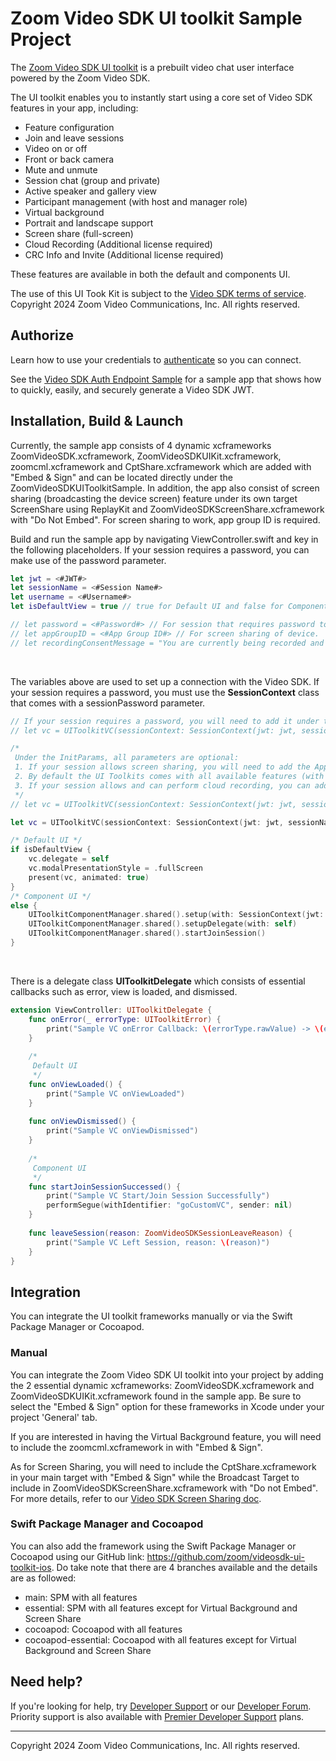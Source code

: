 # Zoom Video SDK UI toolkit Sample Project 

The [Zoom Video SDK UI toolkit](https://developers.zoom.us/docs/video-sdk/ios/ui-toolkit/) is a prebuilt video chat user interface powered by the Zoom Video SDK.

The UI toolkit enables you to instantly start using a core set of Video SDK features in your app, including:
- Feature configuration
- Join and leave sessions
- Video on or off
- Front or back camera
- Mute and unmute
- Session chat (group and private)
- Active speaker and gallery view
- Participant management (with host and manager role)
- Virtual background
- Portrait and landscape support
- Screen share (full-screen)
- Cloud Recording (Additional license required)
- CRC Info and Invite (Additional license required)

These features are available in both the default and components UI.

The use of this UI Took Kit is subject to the [Video SDK terms of service](https://www.zoom.com/en/trust/video-sdk-terms/). Copyright 2024 Zoom Video Communications, Inc. All rights reserved.

## Authorize

Learn how to use your credentials to [authenticate](https://developers.zoom.us/docs/video-sdk/auth/#generate-a-video-sdk-jwt) so you can connect.

See the [Video SDK Auth Endpoint Sample](https://github.com/zoom/videosdk-sample-signature-node.js) for a sample app that shows how to quickly, easily, and securely generate a Video SDK JWT.

## Installation, Build & Launch

Currently, the sample app consists of 4 dynamic xcframeworks ZoomVideoSDK.xcframework, ZoomVideoSDKUIKit.xcframework, zoomcml.xcframework and CptShare.xcframework which are added with "Embed & Sign" and can be located directly under the ZoomVideoSDKUIToolkitSample. In addition, the app also consist of screen sharing (broadcasting the device screen) feature under its own target ScreenShare using ReplayKit and ZoomVideoSDKScreenShare.xcframework with "Do Not Embed". For screen sharing to work, app group ID is required.

Build and run the sample app by navigating ViewController.swift and key in the following placeholders. If your session requires a password, you can make use of the password parameter.

```Swift
let jwt = <#JWT#>
let sessionName = <#Session Name#>
let username = <#Username#>
let isDefaultView = true // true for Default UI and false for Component UI

// let password = <#Password#> // For session that requires password to join.
// let appGroupID = <#App Group ID#> // For screen sharing of device.
// let recordingConsentMessage = "You are currently being recorded and must either accept or deny to continue. If you choose to deny, you will be forced to leave the session." // For customized consent message that will be shown during the start of cloud recording.
```

<br>

The variables above are used to set up a connection with the Video SDK. If your session requires a password, you must use the **SessionContext** class that comes with a sessionPassword parameter.

```Swift
// If your session requires a password, you will need to add it under the sessionPassword parameter under SessionContext.
// let vc = UIToolkitVC(sessionContext: SessionContext(jwt: jwt, sessionName: sessionName, sessionPassword: password, username: username))

/*
 Under the InitParams, all parameters are optional:
 1. If your session allows screen sharing, you will need to add the App Group ID parameter,
 2. By default the UI Toolkits comes with all available features (with some features require additional license). If you will like to only use some of these features, you will need to add the features you want under the features parameter.
 3. If your session allows and can perform cloud recording, you can add in a customized consent message.
 */
// let vc = UIToolkitVC(sessionContext: SessionContext(jwt: jwt, sessionName: sessionName, username: username), initParams: InitParams(appGroupId: appGroupID, features: [.Audio, .Video, .Users], recordingConsentMessage: recordingConsentMessage)))

let vc = UIToolkitVC(sessionContext: SessionContext(jwt: jwt, sessionName: sessionName, username: username))

/* Default UI */
if isDefaultView {
    vc.delegate = self
    vc.modalPresentationStyle = .fullScreen
    present(vc, animated: true)
}
/* Component UI */
else {
    UIToolkitComponentManager.shared().setup(with: SessionContext(jwt: jwt, sessionName: sessionName, username: username))
    UIToolkitComponentManager.shared().setupDelegate(with: self)
    UIToolkitComponentManager.shared().startJoinSession()
}
```

<br>

There is a delegate class **UIToolkitDelegate** which consists of essential callbacks such as error, view is loaded, and dismissed.

```Swift
extension ViewController: UIToolkitDelegate {
    func onError(_ errorType: UIToolkitError) {
        print("Sample VC onError Callback: \(errorType.rawValue) -> \(errorType.description)")
    }
    
    /*
     Default UI
     */
    func onViewLoaded() {
        print("Sample VC onViewLoaded")
    }
    
    func onViewDismissed() {
        print("Sample VC onViewDismissed")
    }
    
    /*
     Component UI
     */
    func startJoinSessionSuccessed() {
        print("Sample VC Start/Join Session Successfully")
        performSegue(withIdentifier: "goCustomVC", sender: nil)
    }
    
    func leaveSession(reason: ZoomVideoSDKSessionLeaveReason) {
        print("Sample VC Left Session, reason: \(reason)")
    }
}
```

## Integration

You can integrate the UI toolkit frameworks manually or via the Swift Package Manager or Cocoapod.

### Manual

You can integrate the Zoom Video SDK UI toolkit into your project by adding the 2 essential dynamic xcframeworks: ZoomVideoSDK.xcframework and ZoomVideoSDKUIKit.xcframework found in the sample app. Be sure to select the "Embed & Sign" option for these frameworks in Xcode under your project 'General' tab. 

If you are interested in having the Virtual Background feature, you will need to include the zoomcml.xcframework in with "Embed & Sign". 

As for Screen Sharing, you will need to include the CptShare.xcframework in your main target with "Embed & Sign" while the Broadcast Target to include in ZoomVideoSDKScreenShare.xcframework with "Do not Embed". For more details, refer to our [Video SDK Screen Sharing doc](https://developers.zoom.us/docs/video-sdk/ios/share/#broadcast-the-device-screen).

### Swift Package Manager and Cocoapod

You can also add the framework using the Swift Package Manager or Cocoapod using our GitHub link: https://github.com/zoom/videosdk-ui-toolkit-ios. Do take note that there are 4 branches available and the details are as followed:
- main: SPM with all features
- essential: SPM with all features except for Virtual Background and Screen Share
- cocoapod: Cocoapod with all features
- cocoapod-essential: Cocoapod with all features except for Virtual Background and Screen Share

## Need help?

If you're looking for help, try [Developer Support](https://devsupport.zoom.us/hc/en-us) or our [Developer Forum](https://devforum.zoom.us/). Priority support is also available with [Premier Developer Support](https://explore.zoom.us/docs/en-us/developer-support-plans.html) plans.

---

Copyright 2024 Zoom Video Communications, Inc. All rights reserved.
